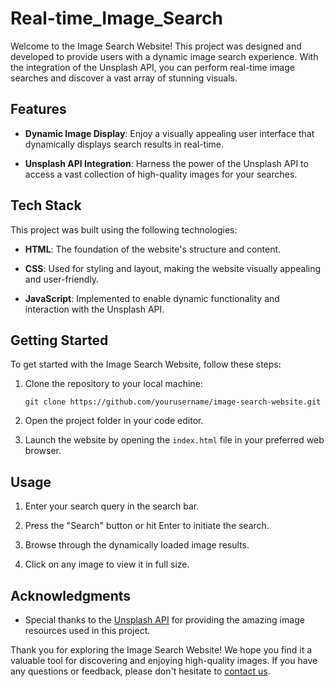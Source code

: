 # Real-time_Image_Search

Welcome to the Image Search Website! This project was designed and developed to provide users with a dynamic image search experience. With the integration of the Unsplash API, you can perform real-time image searches and discover a vast array of stunning visuals.

## Features

- **Dynamic Image Display**: Enjoy a visually appealing user interface that dynamically displays search results in real-time.

- **Unsplash API Integration**: Harness the power of the Unsplash API to access a vast collection of high-quality images for your searches.

## Tech Stack

This project was built using the following technologies:

- **HTML**: The foundation of the website's structure and content.

- **CSS**: Used for styling and layout, making the website visually appealing and user-friendly.

- **JavaScript**: Implemented to enable dynamic functionality and interaction with the Unsplash API.

## Getting Started

To get started with the Image Search Website, follow these steps:

1. Clone the repository to your local machine:
   ```
   git clone https://github.com/yourusername/image-search-website.git
   ```

2. Open the project folder in your code editor.

3. Launch the website by opening the `index.html` file in your preferred web browser.

## Usage

1. Enter your search query in the search bar.

2. Press the "Search" button or hit Enter to initiate the search.

3. Browse through the dynamically loaded image results.

4. Click on any image to view it in full size.

## Acknowledgments

- Special thanks to the [Unsplash API](https://unsplash.com/developers) for providing the amazing image resources used in this project.

Thank you for exploring the Image Search Website! We hope you find it a valuable tool for discovering and enjoying high-quality images. If you have any questions or feedback, please don't hesitate to [contact us](mailto:jeevanmuthuofficial@gmail.com).
